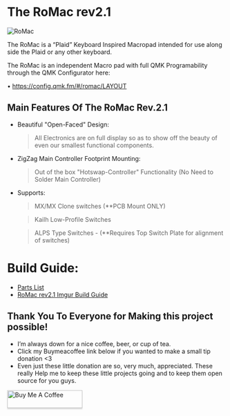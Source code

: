 # The RoMac rev2.1

![RoMac](https://i.imgur.com/WIPdVO9.jpg)

The RoMac is a “Plaid” Keyboard Inspired Macropad intended for use along side the Plaid or any other keyboard. 

The RoMac is an independent Macro pad with full QMK Programability through the QMK Configurator here:

• https://config.qmk.fm/#/romac/LAYOUT



## Main Features Of The RoMac **Rev.2.1**



- Beautiful "Open-Faced" Design:

     > All Electronics are on full display so as to show off the beauty of even our smallest functional components. 



- ZigZag Main Controller Footprint Mounting:

     > Out of the box "Hotswap-Controller" Functionality (No Need to Solder Main Controller) 



- Supports:

     > MX/MX Clone switches (**PCB Mount ONLY)

     > Kailh Low-Profile Switches 

     > ALPS Type Switches - (**Requires Top Switch Plate for alignment of switches)

# Build Guide:

- [Parts List](Build_Guide/RoMac_rev2.1_En.md)
- [RoMac rev2.1 Imgur Build Guide](https://imgur.com/a/l24vgvC) 

## Thank You To Everyone for Making this project possible!

- I’m always down for a nice coffee, beer, or cup of tea. 
- Click my Buymeacoffee link below if you wanted to make a small tip donation <3
- Even just these little donation are so, very much, appreciated.  These really Help me to keep these little projects going and to keep them open source for you guys. 

<a href="https://www.buymeacoffee.com/xQnlh8tRs" target="_blank"><img src="https://www.buymeacoffee.com/assets/img/custom_images/orange_img.png" alt="Buy Me A Coffee" style="height: 41px !important;width: 174px !important;box-shadow: 0px 3px 2px 0px rgba(190, 190, 190, 0.5) !important;-webkit-box-shadow: 0px 3px 2px 0px rgba(190, 190, 190, 0.5) !important;" ></a>

